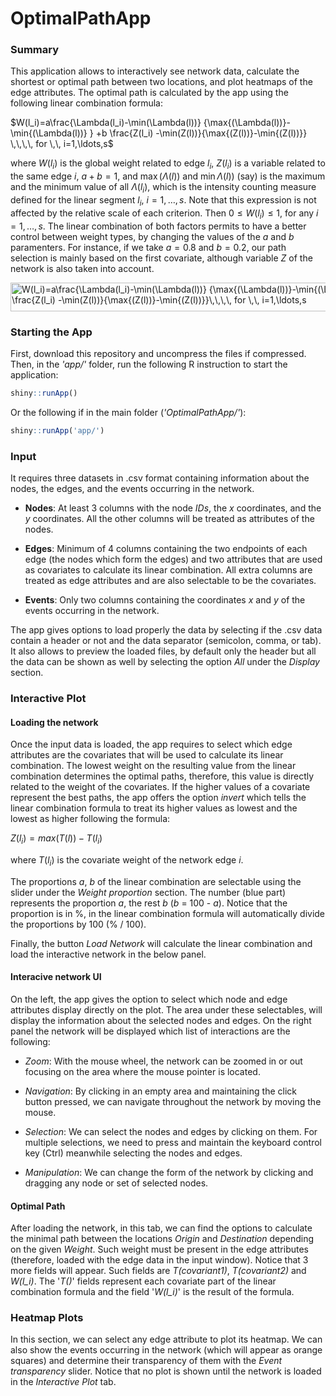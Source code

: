 # OptimalPathApp

### Summary
This application allows to interactively see network data, calculate the shortest or optimal path between two locations, and plot heatmaps of the edge attributes. The optimal path is calculated by the app using the following linear combination formula:

$W(l_i)=a\frac{\Lambda(l_i)-\min(\Lambda(l))} {\max{(\Lambda(l))}-\min{(\Lambda(l))} }
+b \frac{Z(l_i) -\min(Z(l))}{\max{(Z(l))}-\min{(Z(l))}}
\,\,\,\, for \,\, i=1,\ldots,s$

where $W(l_i)$ is the global weight related to edge $l_i$, $Z(l_i)$ is a variable related to the same edge $i$, $a+b=1$, and $\max{(\Lambda(l))}$ and $\min{\Lambda(l))}$ (say) is the maximum and the minimum value of all $\Lambda(l_i)$, which is the intensity counting measure defined for the linear segment $l_i$, $i=1,\ldots, s$. Note that this expression is not affected by the relative scale of each criterion. Then $0 \le W(l_i) \le 1$, for any $i=1,\ldots,s$. The linear combination of both factors permits to have a better control between weight types, by changing the values of the $a$ and $b$ paramenters. For instance, if we take $a=0.8$ and $b=0.2$, our path selection is mainly based on the first covariate, although variable $Z$ of the network is also taken into account.

<img src="http://www.sciweavers.org/tex2img.php?eq=W%28l_i%29%3Da%5Cfrac%7B%5CLambda%28l_i%29-%5Cmin%28%5CLambda%28l%29%29%7D%20%7B%5Cmax%7B%28%5CLambda%28l%29%29%7D-%5Cmin%7B%28%5CLambda%28l%29%29%7D%20%7D%0A%2Bb%20%5Cfrac%7BZ%28l_i%29%20-%5Cmin%28Z%28l%29%29%7D%7B%5Cmax%7B%28Z%28l%29%29%7D-%5Cmin%7B%28Z%28l%29%29%7D%7D%0A%5C%2C%5C%2C%5C%2C%5C%2C%20for%20%5C%2C%5C%2C%20i%3D1%2C%5Cldots%2Cs&bc=White&fc=Black&im=jpg&fs=12&ff=arev&edit=0" align="center" border="0" alt="W(l_i)=a\frac{\Lambda(l_i)-\min(\Lambda(l))} {\max{(\Lambda(l))}-\min{(\Lambda(l))} }+b \frac{Z(l_i) -\min(Z(l))}{\max{(Z(l))}-\min{(Z(l))}}\,\,\,\, for \,\, i=1,\ldots,s" width="617" height="46" />

### Starting the App
First, download this repository and uncompress the files if compressed. Then, in the *'app/'* folder, run the following R instruction to start the application:

``` r
shiny::runApp()
```

Or the following if in the main folder (*'OptimalPathApp/'*):
``` r
shiny::runApp('app/')
```

### Input
It requires three datasets in .csv format containing information about the nodes, the edges, and the events occurring in the network. 

 - **Nodes**: At least 3 columns with the node *IDs*, the *x* coordinates, and the *y* coordinates. All the other columns will be treated as attributes of the nodes.
 
 - **Edges**: Minimum of 4 columns containing the two endpoints of each edge (the nodes which form the edges) and two attributes that are used as covariates to calculate its linear combination. All extra columns are treated as edge attributes and are also selectable to be the covariates.
 
 - **Events**: Only two columns containing the coordinates *x* and *y* of the events occurring in the network.
 
 
The app gives options to load properly the data by selecting if the .csv data contain a header or not and the data separator (semicolon, comma, or tab). It also allows to preview the loaded files, by default only the header but all the data can be shown as well by selecting the option *All* under the *Display* section.


### Interactive Plot

#### Loading the network
Once the input data is loaded, the app requires to select which edge attributes are the covariates that will be used to calculate its linear combination. The lowest weight on the resulting value from the linear combination determines the optimal paths, therefore, this value is directly related to the weight of the covariates. If the higher values of a covariate represent the best paths, the app offers the option *invert* which tells the linear combination formula to treat its higher values as lowest and the lowest as higher following the formula:

$Z(l_i)=max(T(l))-T(l_i)$

where $T(l_i)$ is the covariate weight of the network edge $i$.

The proportions *a*, *b* of the linear combination are selectable using the slider under the *Weight proportion* section. The number (blue part) represents the proportion *a*, the rest *b* (*b* = 100 - *a*). Notice that the proportion is in %, in the linear combination formula will automatically divide the proportions by 100 (% / 100).

Finally, the button *Load Network* will calculate the linear combination and load the interactive network in the below panel.
<br/>

#### Interacive network UI
On the left, the app gives the option to select which node and edge attributes display directly on the plot. The area under these selectables, will display the information about the selected nodes and edges. On the right panel the network will be displayed which list of interactions are the following:

 - *Zoom*: With the mouse wheel, the network can be zoomed in or out focusing on the area where the mouse pointer is located.
 
 - *Navigation*: By clicking in an empty area and maintaining the click button pressed, we can navigate throughout the network by moving the mouse.
 
 - *Selection*: We can select the nodes and edges by clicking on them. For multiple selections, we need to press and maintain the keyboard control key (Ctrl) meanwhile selecting the nodes and edges.
 
 - *Manipulation*: We can change the form of the network by clicking and dragging any node or set of selected nodes.

#### Optimal Path

After loading the network, in this tab, we can find the options to calculate the minimal path between the locations *Origin* and *Destination* depending on the given  *Weight*. Such weight must be present in the edge attributes (therefore, loaded with the edge data in the input window). Notice that 3 more fields will appear. Such fields are *T(covariant1)*, *T(covariant2)* and *W(l_i)*. The '*T()*' fields represent each covariate part of the linear combination formula and the field '*W(l_i)*' is the result of the formula.


### Heatmap Plots

In this section, we can select any edge attribute to plot its heatmap. We can also show the events occurring in the network (which will appear as orange squares) and determine their transparency of them with the *Event transparency* slider. Notice that no plot is shown until the network is loaded in the *Interactive Plot* tab.










